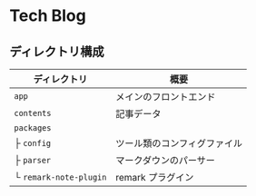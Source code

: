# Tech Blog

## ディレクトリ構成

| ディレクトリ           | 概要                         |
| ---------------------- | ---------------------------- |
| `app`                  | メインのフロントエンド       |
| `contents`             | 記事データ                   |
| `packages`             |                              |
| ├ `config`             | ツール類のコンフィグファイル |
| ├ `parser`             | マークダウンのパーサー       |
| └ `remark-note-plugin` | remark プラグイン            |
